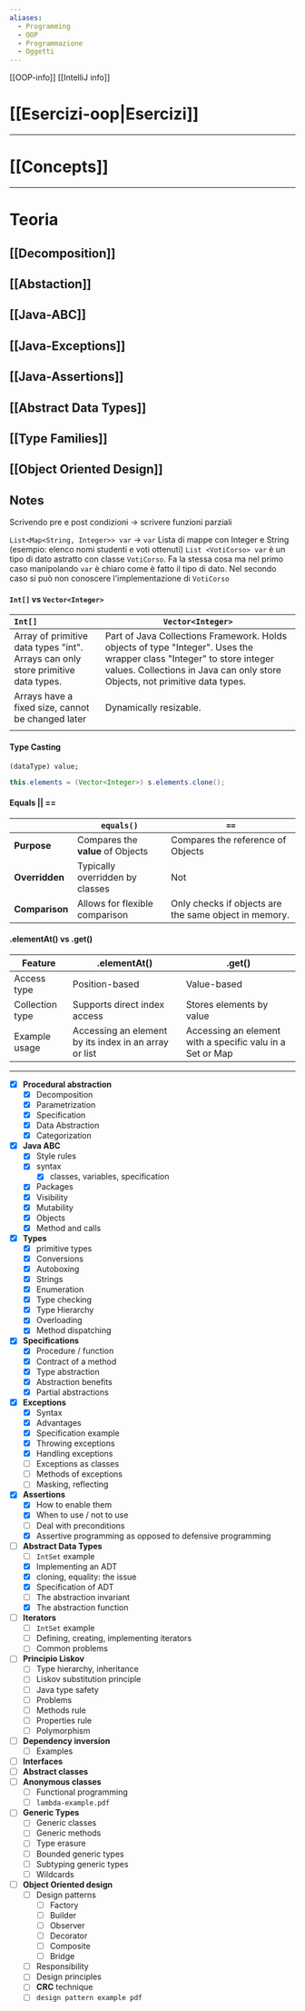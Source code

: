 ```yaml
---
aliases:
  - Programming
  - OOP
  - Programmazione
  - Oggetti
---
```

[[OOP-info]]
[[IntelliJ info]]

# [[Esercizi-oop|Esercizi]]

---
# [[Concepts]]

---

# Teoria

## [[Decomposition]]

## [[Abstaction]]

## [[Java-ABC]]

## [[Java-Exceptions]]

## [[Java-Assertions]]

## [[Abstract Data Types]]

## [[Type Families]]

## [[Object Oriented Design]]

## Notes
Scrivendo pre e post condizioni -> scrivere funzioni parziali 

`List<Map<String, Integer>> var` -> `var` Lista di mappe con Integer e String  (esempio: elenco nomi studenti e voti ottenuti)
`List <VotiCorso> var` è un tipo di dato astratto con classe `VotiCorso`. Fa la stessa cosa ma nel primo caso manipolando `var` è chiaro come è fatto il tipo di dato. Nel secondo caso si può non conoscere l'implementazione di `VotiCorso`


#### `Int[]` vs `Vector<Integer>`

| `Int[]` | `Vector<Integer>` |
| :--- | ---- |
| Array of primitive data types "int". Arrays can only store primitive data types. | Part of Java Collections Framework. Holds objects of type "Integer". Uses the wrapper class "Integer" to store integer values. Collections in Java can only store Objects, not primitive data types. |
| Arrays have a fixed size, cannot be changed later | Dynamically resizable. |
|  |  |

#### Type Casting 

`(dataType) value;`
```java
this.elements = (Vector<Integer>) s.elements.clone();
```

#### Equals || == 
|  | `equals()` | `==` |
| ---- | ---- | ---- |
| **Purpose** | Compares the **value** of Objects | Compares the reference of Objects |
| **Overridden** | Typically overridden by classes | Not  |
| **Comparison** | Allows for flexible comparison | Only checks if objects are the same object in memory.  |

#### .elementAt() vs .get()
| Feature | .elementAt() | .get() |
| ---- | ---- | ---- |
| Access type | Position-based | Value-based |
| Collection type | Supports direct index access | Stores elements by value |
| Example usage | Accessing an element by its index in an array or list  | Accessing an element with a specific valu in a Set or Map |


---
- [x] **Procedural abstraction**
	- [x] Decomposition
	- [x] Parametrization
	- [x] Specification
	- [x] Data Abstraction
	- [x] Categorization
- [x] **Java ABC**
	- [x] Style rules
	- [x] syntax 
		- [x] classes, variables, specification
	- [x] Packages
	- [x] Visibility 
	- [x] Mutability
	- [x] Objects
	- [x] Method and calls
- [x] **Types**
	- [x] primitive types
	- [x] Conversions
	- [x] Autoboxing
	- [x] Strings
	- [x] Enumeration
	- [x] Type checking 
	- [x] Type Hierarchy 
	- [x] Overloading 
	- [x] Method dispatching
- [x] **Specifications**
	- [x] Procedure / function
	- [x] Contract of a method 
	- [x] Type abstraction
	- [x] Abstraction benefits
	- [x] Partial abstractions
- [x] **Exceptions**
	- [x] Syntax
	- [x] Advantages
	- [x] Specification example 
	- [x] Throwing exceptions
	- [x] Handling exceptions
	- [ ] Exceptions as classes 
	- [ ] Methods of exceptions
	- [ ] Masking, reflecting
- [x] **Assertions**
	- [x] How to enable them
	- [x] When to use / not to use
	- [ ] Deal with preconditions 
	- [x] Assertive programming as opposed to defensive programming 
- [ ] **Abstract Data Types**
	- [ ] `IntSet` example
	- [x] Implementing an ADT 
	- [x] cloning, equality: the issue
	- [x] Specification of ADT
	- [ ] The abstraction invariant 
	- [x] The abstraction function
- [ ] **Iterators** 
	- [ ] `IntSet` example
	- [ ] Defining, creating, implementing iterators
	- [ ] Common problems
- [ ] **Principio Liskov**
	- [ ] Type hierarchy, inheritance 
	- [ ] Liskov substitution principle
	- [ ] Java type safety 
	- [ ] Problems 
	- [ ] Methods rule
	- [ ] Properties rule
	- [ ] Polymorphism 
- [ ] **Dependency inversion** 
	- [ ] Examples
- [ ] **Interfaces** 
- [ ] **Abstract classes**
- [ ] **Anonymous classes**
	- [ ] Functional programming 
	- [ ] `lambda-example.pdf` 
- [ ] **Generic Types**
	- [ ] Generic classes
	- [ ] Generic methods
	- [ ] Type erasure
	- [ ] Bounded generic types
	- [ ] Subtyping  generic types
	- [ ] Wildcards
- [ ] **Object Oriented design**
	- [ ] Design patterns
		- [ ] Factory 
		- [ ] Builder 
		- [ ] Observer 
		- [ ] Decorator
		- [ ] Composite
		- [ ] Bridge
	- [ ] Responsibility
	- [ ] Design principles
	- [ ] **CRC** technique
	- [ ] `design pattern example pdf`